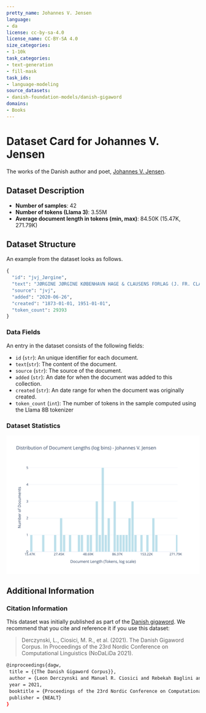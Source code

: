 ```yaml
---
pretty_name: Johannes V. Jensen
language:
- da
license: cc-by-sa-4.0
license_name: CC-BY-SA 4.0
size_categories:
- 1-10k
task_categories:
- text-generation
- fill-mask
task_ids:
- language-modeling
source_datasets:
- danish-foundation-models/danish-gigaword
domains:
- Books
---
```


# Dataset Card for Johannes V. Jensen

<!-- START-SHORT DESCRIPTION -->
The works of the Danish author and poet, [Johannes V. Jensen](https://da.wikipedia.org/wiki/Johannes_V._Jensen).
<!-- END-SHORT DESCRIPTION -->






## Dataset Description


<!-- START-DESC-STATS -->
- **Number of samples**: 42
- **Number of tokens (Llama 3)**: 3.55M
- **Average document length in tokens (min, max)**: 84.50K (15.47K, 271.79K)
<!-- END-DESC-STATS -->



## Dataset Structure
An example from the dataset looks as follows.


<!-- START-SAMPLE -->
```py
{
  "id": "jvj_Jørgine",
  "text": "JØRGINE JØRGINE KØBENHAVN HAGE & CLAUSENS FORLAG (J. FR. CLAUSEN) 1926 JOHANNES V. JENSEN COPYRIGHT [...]",
  "source": "jvj",
  "added": "2020-06-26",
  "created": "1873-01-01, 1951-01-01",
  "token_count": 29393
}
```

### Data Fields

An entry in the dataset consists of the following fields:

- `id` (`str`): An unique identifier for each document.
- `text`(`str`): The content of the document.
- `source` (`str`): The source of the document.
- `added` (`str`): An date for when the document was added to this collection.
- `created` (`str`): An date range for when the document was originally created.
- `token_count` (`int`): The number of tokens in the sample computed using the Llama 8B tokenizer
<!-- END-SAMPLE -->


### Dataset Statistics

<!-- START-DATASET PLOTS -->
<p align="center">
<img src="./images/dist_document_length.svg" width="600" style="margin-right: 10px;" />
</p>
<!-- END-DATASET PLOTS -->


## Additional Information


### Citation Information

This dataset was initially published as part of the [Danish gigaword](https://huggingface.co/danish-foundation-models). We recommend that you cite and reference it if you use this dataset:

> Derczynski, L., Ciosici, M. R., et al. (2021). The Danish Gigaword Corpus. In Proceedings of the 23rd Nordic Conference on Computational Linguistics (NoDaLiDa 2021).

```bash
@inproceedings{dagw,
 title = {{The Danish Gigaword Corpus}},
 author = {Leon Derczynski and Manuel R. Ciosici and Rebekah Baglini and Morten H. Christiansen and Jacob Aarup Dalsgaard and Riccardo Fusaroli and Peter Juel Henrichsen and Rasmus Hvingelby and Andreas Kirkedal and Alex Speed Kjeldsen and Claus Ladefoged and Finn Årup Nielsen and Jens Madsen and Malte Lau Petersen and Jonathan Hvithamar Rystrøm and Daniel Varab},
 year = 2021,
 booktitle = {Proceedings of the 23rd Nordic Conference on Computational Linguistics},
 publisher = {NEALT}
}
```
